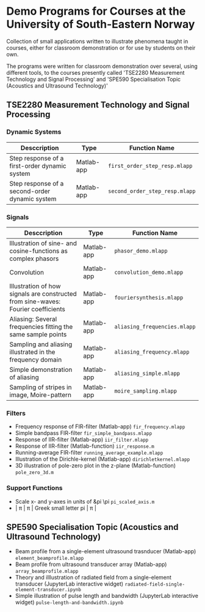 # Demo Programs for Courses at the University of South-Eastern Norway

Collection of small applications written to illustrate phenomena taught in courses, either for classroom demonstration or for use by students on their own.

The programs were written for classroom demonstration over several, using different tools, to the courses presently called  'TSE2280 Measurement Technology and Signal Processing' and 'SPE590 Specialisation Topic (Acoustics and Ultrasound Technology)'

## TSE2280 Measurement Technology and Signal Processing

### Dynamic Systems

| Desccription  | Type | Function Name | 
| -- | -- | -- | 
| Step response of a first-order dynamic system | Matlab-app | `first_order_step_resp.mlapp` |
| Step response of a second-order dynamic system  | Matlab-app |`second_order_step_resp.mlapp` |

### Signals
| Desccription  | Type | Function Name | 
| -- | -- | -- | 
| Illustration of sine- and cosine-functions as complex phasors | Matlab-app| `phasor_demo.mlapp` |
| Convolution | Matlab-app |  `convolution_demo.mlapp` |
| Illustration of how signals are constructed from sine-waves: Fourier coefficients | Matlab-app | `fouriersynthesis.mlapp` |
| Aliasing: Several frequencies fitting the same sample points                      | Matlab-app | `aliasing_frequencies.mlapp` |
| Sampling and aliasing illustrated in the frequency domain                         | Matlab-app | `aliasing_frequency.mlapp` |
| Simple demonstration of aliasing                                                  | Matlab-app | `aliasing_simple.mlapp` |
| Sampling of stripes in image, Moire-pattern                                       | Matlab-app |  `moire_sampling.mlapp` |

### Filters
- Frequency response of FIR-filter (Matlab-app) `fir_frequency.mlapp`
- Simple bandpass FIR-filter `fir_simple_bandpass.mlapp` 
- Response of IIR-filter (Matlab-app) `iir_filter.mlapp`
- Response of IIR-filter (Matlab-function) `iir_response.m`
- Running-average FIR-filter `running_average_example.mlapp`
- Illustration of the Dirichle-kernel (Matlab-app) `dirichletkernel.mlapp`
- 3D illustration of pole-zero plot in the z-plane (Matlab-function) `pole_zero_3d.m`
  
### Support Functions
- Scale x- and y-axes in units of &pi \pi `pi_scaled_axis.m`
- | &pi; | &#960; | Greek small letter pi | π |  

## SPE590 Specialisation Topic (Acoustics and Ultrasound Technology)
- Beam profile from a single-element ultrasound trasnducer (Matlab-app) `element_beamprofile.mlapp`
- Beam profile from ultrasound transducer array (Matlab-app) `array_beamprofile.mlapp`
- Theory and illlustration of radiated field from a single-element transducer (JupyterLab interactive widget) `radiated-field-single-element-transducer.ipynb`
- Simple illustration of pulse length and bandwidth (JupyterLab interactive widget) `pulse-length-and-bandwidth.ipynb`
  
